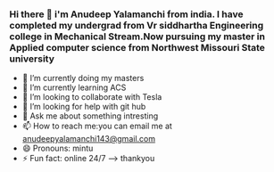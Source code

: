 ### Hi there 👋 i'm Anudeep Yalamanchi from india. I have completed my undergrad from Vr siddhartha Engineering college in Mechanical Stream.Now pursuing my master in Applied computer science from Northwest Missouri State university


- 🔭 I’m currently doing my masters
- 🌱 I’m currently learning ACS
- 👯 I’m looking to collaborate with Tesla
- 🤔 I’m looking for help with git hub
- 💬 Ask me about something intresting
- 📫 How to reach me:you can email me at anudeepyalamanchi143@gmail.com
- 😄 Pronouns: mintu
- ⚡ Fun fact: online 24/7
--> thankyou

